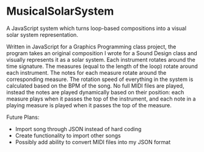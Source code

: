 # MusicalSolarSystem
A JavaScript system which turns loop-based compositions into a visual solar system representation.

Written in JavaScript for a Graphics Programming class project, the program takes an original composition I wrote for a Sound Design class and visually represents it as a solar system.  Each instrument rotates around the time signature.  The measures (equal to the length of the loop) rotate around each instrument.  The notes for each measure rotate around the corresponding measure.  The rotation speed of everything in the system is calculated based on the BPM of the song.  No full MIDI files are played, instead the notes are played dynamically based on their position: each measure plays when it passes the top of the instrument, and each note in a playing measure is played when it passes the top of the measure.

Future Plans: 
- Import song through JSON instead of hard coding
- Create functionality to import other songs
- Possibly add ability to convert MIDI files into my JSON format
